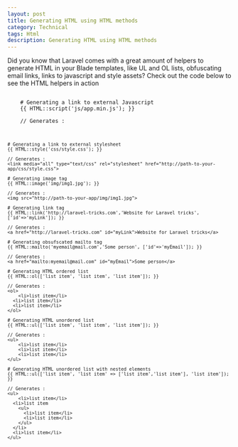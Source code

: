 ```yaml
---
layout: post
title: Generating HTML using HTML methods
category: Technical
tags: Html
description: Generating HTML using HTML methods
---
```

Did you know that Laravel comes with a great amount of helpers to generate HTML in your Blade templates, like UL and OL lists, obfuscating email links, links to javascript and style assets? Check out the code below to see the HTML helpers in action
<pre><code>
    # Generating a link to external Javascript
    {{ HTML::script('js/app.min.js'); }}

    // Generates :
    <script src="http://path-to-your-app/js/app.min.js"></script>

    # Generating a link to external stylesheet
    {{ HTML::style('css/style.css'); }}

    // Generates :
    <link media="all" type="text/css" rel="stylesheet" href="http://path-to-your-app/css/style.css">

    # Generating image tag
    {{ HTML::image('img/img1.jpg'); }}

    // Generates :
    <img src="http://path-to-your-app/img/img1.jpg">

    # Generating link tag
    {{ HTML::link('http://laravel-tricks.com','Website for Laravel tricks', ['id'=>'myLink']); }}

    // Generates :
    <a href="http://laravel-tricks.com" id="myLink">Website for Laravel tricks</a>

    # Generating obsufscated mailto tag
    {{ HTML::mailto('myemail@mail.com','Some person', ['id'=>'myEmail']); }}

    // Generates :
    <a href="mailto:myemail@mail.com" id="myEmail">Some person</a>

    # Generating HTML ordered list
    {{ HTML::ol(['list item', 'list item', 'list item']); }}

    // Generates :
    <ol>
        <li>list item</li>
      <li>list item</li>
      <li>list item</li>
    </ol>

    # Generating HTML unordered list
    {{ HTML::ul(['list item', 'list item', 'list item']); }}

    // Generates :
    <ul>
        <li>list item</li>
        <li>list item</li>
        <li>list item</li>
    </ul>

    # Generating HTML unordered list with nested elements
    {{ HTML::ul(['list item', 'list item' => ['list item','list item'], 'list item']); }}

    // Generates :
    <ul>
        <li>list item</li>
      <li>list item
        <ul>
          <li>list item</li>
          <li>list item</li>
        </ul>
      </li>
      <li>list item</li>
    </ul>
</code></pre>
